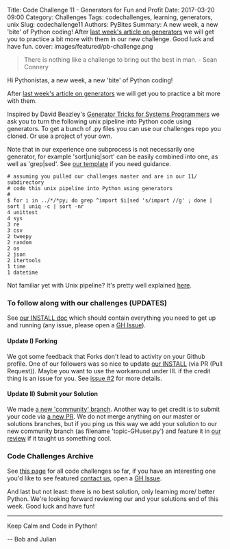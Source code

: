 Title: Code Challenge 11 - Generators for Fun and Profit
Date: 2017-03-20 09:00
Category: Challenges
Tags: codechallenges, learning, generators, unix 
Slug: codechallenge11
Authors: PyBites
Summary: A new week, a new 'bite' of Python coding! After [last week's article on generators](http://pybit.es/generators.html) we will get you to practice a bit more with them in our new challenge. Good luck and have fun.
cover: images/featured/pb-challenge.png

> There is nothing like a challenge to bring out the best in man. - Sean Connery

Hi Pythonistas, a new week, a new 'bite' of Python coding! 

After [last week's article on generators](http://pybit.es/generators.html) we will get you to practice a bit more with them.

Inspired by David Beazley's [Generator Tricks for Systems Programmers](http://www.dabeaz.com/generators/) we ask you to turn the following unix pipeline into Python code using generators. To get a bunch of .py files you can use our challenges repo you cloned. Or use a project of your own. 

Note that in our experience one subprocess is not necessarily one generator, for example 'sort|uniq|sort' can be easily combined into one, as well as 'grep|sed'. See [our template](https://github.com/pybites/challenges/blob/master/11/generators-template.py) if you need guidance.

	# assuming you pulled our challenges master and are in our 11/ subdirectory 
	# code this unix pipeline into Python using generators 
	#
	$ for i in ../*/*py; do grep ^import $i|sed 's/import //g' ; done | sort | uniq -c | sort -nr
	4 unittest
	4 sys
	3 re
	3 csv
	2 tweepy
	2 random
	2 os
	2 json
	2 itertools
	1 time
	1 datetime

Not familiar yet with Unix pipeline? It's pretty well explained [here](https://en.wikipedia.org/wiki/Pipeline_(Unix)).

### To follow along with our challenges (UPDATES)

See [our INSTALL doc](https://github.com/pybites/challenges/blob/master/INSTALL.md) which should contain everything you need to get up and running (any issue, please open a [GH Issue](https://github.com/pybites/challenges/issues)).

#### Update I) Forking

We got some feedback that Forks don't lead to activity on your Github profile. One of our followers was so nice to update [our INSTALL](https://github.com/pybites/challenges/blob/master/INSTALL.md) (via PR (Pull Request)). Maybe you want to use the workaround under III. if the credit thing is an issue for you. See [issue #2](https://github.com/pybites/challenges/issues/2) for more details.

#### Update II) Submit your Solution

We made [a new 'community' branch](https://github.com/pybites/challenges/tree/community). Another way to get credit is to submit your code via [a new PR](https://github.com/pybites/challenges/compare). We do not merge anything on our master or solutions branches, but if you ping us this way we add your solution to our new community branch (as filename 'topic-GHuser.py') and feature it in [our review](http://pybit.es/pages/challenges.html) if it taught us something cool.

### Code Challenges Archive

See [this page](http://pybit.es/pages/challenges.html) for all code challenges so far, if you have an interesting one you'd like to see featured [contact us](http://pybit.es/pages/about.html), open a [GH Issue](https://github.com/pybites/challenges/issues).

And last but not least: there is no best solution, only learning more/ better Python. We're looking forward reviewing our and your solutions end of this week. Good luck and have fun!

---

Keep Calm and Code in Python!

-- Bob and Julian
